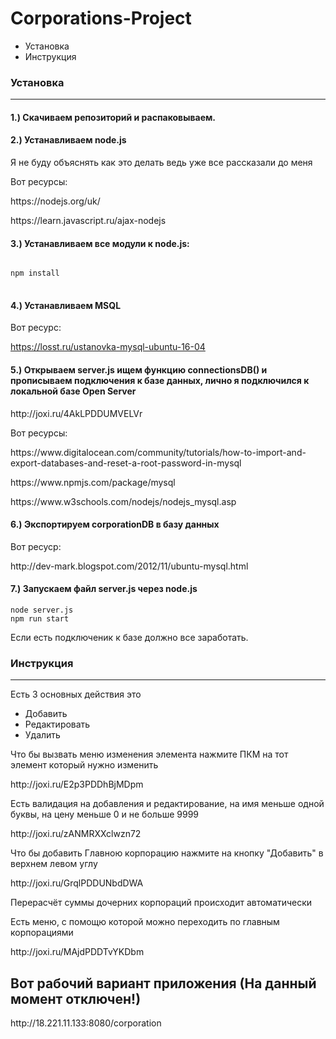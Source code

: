 # Corporations-Project

<ul>
	<li>
		Установка</li>
	<li>
		Инструкция</li>
</ul>
<h3><strong>Установка</strong></h3>
<hr>
<h4>
	1.) Скачиваем репозиторий и распаковываем.</h4>
<h4>
	2.) Устанавливаем node.js&nbsp;</h4>
<p>
	Я не буду объяснять как это делать ведь уже все рассказали до меня</p>
<p>
	Вот ресурсы:</p>
<p>
	https://nodejs.org/uk/</p>
<p>
	https://learn.javascript.ru/ajax-nodejs</p>
<h4>
	3.) Устанавливаем все модули к node.js:</h4>
<pre>
<code>
npm install
</code>
</pre>
 
 <h4>4.) Устанавливаем MSQL</h4>
 
 <p>Вот ресурс:</p>
 
 https://losst.ru/ustanovka-mysql-ubuntu-16-04
 
<h4>5.) Открываем server.js ищем функцию connectionsDB() и прописываем подключения к базе данных, лично я подключился к локальной базе Open Server</h4>
http://joxi.ru/4AkLPDDUMVELVr
<p>Вот ресурсы:</p>
<p>https://www.digitalocean.com/community/tutorials/how-to-import-and-export-databases-and-reset-a-root-password-in-mysql</p>
<p>https://www.npmjs.com/package/mysql</p>
<p>https://www.w3schools.com/nodejs/nodejs_mysql.asp</p>
	
	 
<h4>6.) Экспортируем corporationDB в базу данных</h4> 
<p>Вот ресуср:</p>
<p>http://dev-mark.blogspot.com/2012/11/ubuntu-mysql.html</p>
<h4>7.) Запускаем файл server.js через node.js</h4>
	
	
<pre><code>node server.js
npm run start
</code></pre>

<p>
	Если есть подключеник к базе должно все заработать.</p>
<h3><strong>Инструкция</strong></h3>	
<hr>

	
	
<p>
	Есть 3 основных действия это&nbsp;</p>
<ul>
	<li>
		Добавить</li>
	<li>
		Редактировать</li>
	<li>
		Удалить</li>
</ul>
<p>Что бы вызвать меню изменения элемента нажмите ПКМ на тот элемент который нужно изменить</p>
	http://joxi.ru/E2p3PDDhBjMDpm
	
	
<p>Есть валидация на добавления и редактирование, на имя меньше одной буквы, на цену меньше 0 и не больше 9999</p>
	http://joxi.ru/zANMRXXclwzn72
	
	
<p>Что бы добавить Главною корпорацию нажмите на кнопку &quot;Добавить&quot; в верхнем левом углу</p>
http://joxi.ru/GrqlPDDUNbdDWA


<p>Перерасчёт суммы дочерних корпораций происходит автоматически</p>

	
<p>Есть меню, с помощю которой можно переходить по главным корпорациями</p>
	http://joxi.ru/MAjdPDDTvYKDbm
	
<h2>Вот рабочий вариант приложения (На данный момент отключен!)</h2>
http://18.221.11.133:8080/corporation
	
<!--<p>Для более удобного скрола используйте комбинацию shift + колесико мышки</p>

